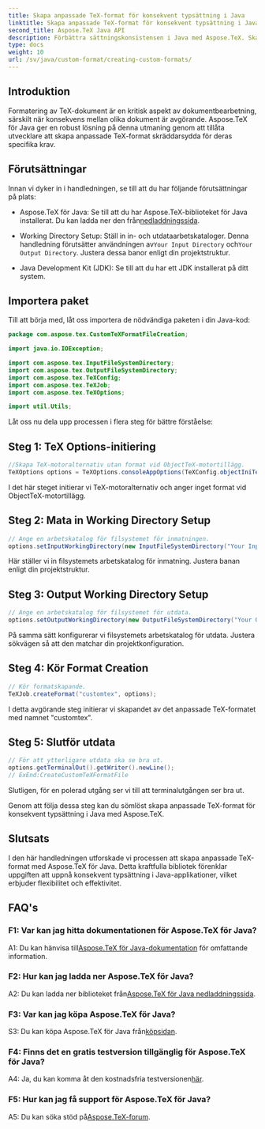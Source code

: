 ```yaml
---
title: Skapa anpassade TeX-format för konsekvent typsättning i Java
linktitle: Skapa anpassade TeX-format för konsekvent typsättning i Java
second_title: Aspose.TeX Java API
description: Förbättra sättningskonsistensen i Java med Aspose.TeX. Skapa anpassade TeX-format utan ansträngning.
type: docs
weight: 10
url: /sv/java/custom-format/creating-custom-formats/
---
```

## Introduktion

Formatering av TeX-dokument är en kritisk aspekt av dokumentbearbetning, särskilt när konsekvens mellan olika dokument är avgörande. Aspose.TeX för Java ger en robust lösning på denna utmaning genom att tillåta utvecklare att skapa anpassade TeX-format skräddarsydda för deras specifika krav.

## Förutsättningar

Innan vi dyker in i handledningen, se till att du har följande förutsättningar på plats:

-  Aspose.TeX för Java: Se till att du har Aspose.TeX-biblioteket för Java installerat. Du kan ladda ner den från[nedladdningssida](https://releases.aspose.com/tex/java/).

-  Working Directory Setup: Ställ in in- och utdataarbetskataloger. Denna handledning förutsätter användningen av`Your Input Directory` och`Your Output Directory`. Justera dessa banor enligt din projektstruktur.

- Java Development Kit (JDK): Se till att du har ett JDK installerat på ditt system.

## Importera paket

Till att börja med, låt oss importera de nödvändiga paketen i din Java-kod:

```java
package com.aspose.tex.CustomTeXFormatFileCreation;

import java.io.IOException;

import com.aspose.tex.InputFileSystemDirectory;
import com.aspose.tex.OutputFileSystemDirectory;
import com.aspose.tex.TeXConfig;
import com.aspose.tex.TeXJob;
import com.aspose.tex.TeXOptions;

import util.Utils;
```

Låt oss nu dela upp processen i flera steg för bättre förståelse:

## Steg 1: TeX Options-initiering

```java
//Skapa TeX-motoralternativ utan format vid ObjectTeX-motortillägg.
TeXOptions options = TeXOptions.consoleAppOptions(TeXConfig.objectIniTeX());
```

I det här steget initierar vi TeX-motoralternativ och anger inget format vid ObjectTeX-motortillägg.

## Steg 2: Mata in Working Directory Setup

```java
// Ange en arbetskatalog för filsystemet för inmatningen.
options.setInputWorkingDirectory(new InputFileSystemDirectory("Your Input Directory"));
```

Här ställer vi in filsystemets arbetskatalog för inmatning. Justera banan enligt din projektstruktur.

## Steg 3: Output Working Directory Setup

```java
// Ange en arbetskatalog för filsystemet för utdata.
options.setOutputWorkingDirectory(new OutputFileSystemDirectory("Your Output Directory"));
```

På samma sätt konfigurerar vi filsystemets arbetskatalog för utdata. Justera sökvägen så att den matchar din projektkonfiguration.

## Steg 4: Kör Format Creation

```java
// Kör formatskapande.
TeXJob.createFormat("customtex", options);
```

I detta avgörande steg initierar vi skapandet av det anpassade TeX-formatet med namnet "customtex".

## Steg 5: Slutför utdata

```java
// För att ytterligare utdata ska se bra ut.
options.getTerminalOut().getWriter().newLine();
// ExEnd:CreateCustomTeXFormatFile
```

Slutligen, för en polerad utgång ser vi till att terminalutgången ser bra ut.

Genom att följa dessa steg kan du sömlöst skapa anpassade TeX-format för konsekvent typsättning i Java med Aspose.TeX.

## Slutsats

I den här handledningen utforskade vi processen att skapa anpassade TeX-format med Aspose.TeX för Java. Detta kraftfulla bibliotek förenklar uppgiften att uppnå konsekvent typsättning i Java-applikationer, vilket erbjuder flexibilitet och effektivitet.

## FAQ's

### F1: Var kan jag hitta dokumentationen för Aspose.TeX för Java?

 A1: Du kan hänvisa till[Aspose.TeX för Java-dokumentation](https://reference.aspose.com/tex/java/) för omfattande information.

### F2: Hur kan jag ladda ner Aspose.TeX för Java?

 A2: Du kan ladda ner biblioteket från[Aspose.TeX för Java nedladdningssida](https://releases.aspose.com/tex/java/).

### F3: Var kan jag köpa Aspose.TeX för Java?

 S3: Du kan köpa Aspose.TeX för Java från[köpsidan](https://purchase.aspose.com/buy).

### F4: Finns det en gratis testversion tillgänglig för Aspose.TeX för Java?

 A4: Ja, du kan komma åt den kostnadsfria testversionen[här](https://releases.aspose.com/).

### F5: Hur kan jag få support för Aspose.TeX för Java?

 A5: Du kan söka stöd på[Aspose.TeX-forum](https://forum.aspose.com/c/tex/47).